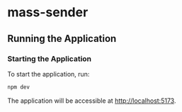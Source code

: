 # mass-sender

## Running the Application

### Starting the Application

To start the application, run:

```bash
npm dev
```

The application will be accessible at [http://localhost:5173](http://localhost:5173).
